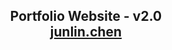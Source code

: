 <h2 align="center">
  Portfolio Website - v2.0<br/>
  <a href="portfolio-junlin-chens-projects-b9bfcd21.vercel.app/" target="_blank">junlin.chen</a>
</h2>


<br/>

